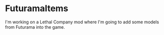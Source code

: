 # FuturamaItems
I'm working on a Lethal Company mod where I'm going to add some models from Futurama into the game.
